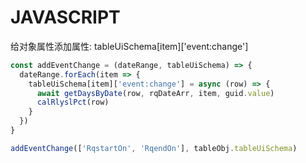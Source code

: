 # JAVASCRIPT



给对象属性添加属性: tableUiSchema[item]['event:change']
```js
const addEventChange = (dateRange, tableUiSchema) => {
  dateRange.forEach(item => {
    tableUiSchema[item]['event:change'] = async (row) => {
      await getDaysByDate(row, rqDateArr, item, guid.value)
      calRlyslPct(row)
    }
  })
}

addEventChange(['RqstartOn', 'RqendOn'], tableObj.tableUiSchema)
```










